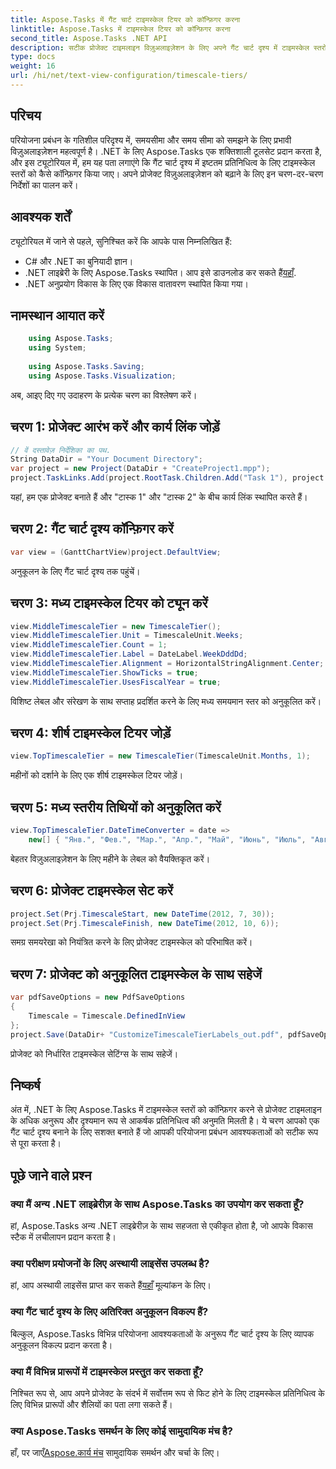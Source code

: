 ```yaml
---
title: Aspose.Tasks में गैंट चार्ट टाइमस्केल टियर को कॉन्फ़िगर करना
linktitle: Aspose.Tasks में टाइमस्केल टियर को कॉन्फ़िगर करना
second_title: Aspose.Tasks .NET API
description: सटीक प्रोजेक्ट टाइमलाइन विज़ुअलाइज़ेशन के लिए अपने गैंट चार्ट दृश्य में टाइमस्केल स्तरों को कॉन्फ़िगर करने के लिए .NET के लिए Aspose.Tasks का अन्वेषण करें। #Aspose.Tasks #MS प्रोजेक्ट
type: docs
weight: 16
url: /hi/net/text-view-configuration/timescale-tiers/
---
```

## परिचय
परियोजना प्रबंधन के गतिशील परिदृश्य में, समयसीमा और समय सीमा को समझने के लिए प्रभावी विज़ुअलाइज़ेशन महत्वपूर्ण है। .NET के लिए Aspose.Tasks एक शक्तिशाली टूलसेट प्रदान करता है, और इस ट्यूटोरियल में, हम यह पता लगाएंगे कि गैंट चार्ट दृश्य में इष्टतम प्रतिनिधित्व के लिए टाइमस्केल स्तरों को कैसे कॉन्फ़िगर किया जाए। अपने प्रोजेक्ट विज़ुअलाइज़ेशन को बढ़ाने के लिए इन चरण-दर-चरण निर्देशों का पालन करें।
## आवश्यक शर्तें
ट्यूटोरियल में जाने से पहले, सुनिश्चित करें कि आपके पास निम्नलिखित हैं:
- C# और .NET का बुनियादी ज्ञान।
-  .NET लाइब्रेरी के लिए Aspose.Tasks स्थापित। आप इसे डाउनलोड कर सकते हैं[यहाँ](https://releases.aspose.com/tasks/net/).
- .NET अनुप्रयोग विकास के लिए एक विकास वातावरण स्थापित किया गया।
## नामस्थान आयात करें
```csharp
    using Aspose.Tasks;
    using System;
    
    using Aspose.Tasks.Saving;
    using Aspose.Tasks.Visualization;
```
अब, आइए दिए गए उदाहरण के प्रत्येक चरण का विश्लेषण करें।
## चरण 1: प्रोजेक्ट आरंभ करें और कार्य लिंक जोड़ें
```csharp
// वें दस्तावेज़ निर्देशिका का पथ.
String DataDir = "Your Document Directory";
var project = new Project(DataDir + "CreateProject1.mpp");
project.TaskLinks.Add(project.RootTask.Children.Add("Task 1"), project.RootTask.Children.Add("Task 2"));
```
यहां, हम एक प्रोजेक्ट बनाते हैं और "टास्क 1" और "टास्क 2" के बीच कार्य लिंक स्थापित करते हैं।
## चरण 2: गैंट चार्ट दृश्य कॉन्फ़िगर करें
```csharp
var view = (GanttChartView)project.DefaultView;
```
अनुकूलन के लिए गैंट चार्ट दृश्य तक पहुंचें।
## चरण 3: मध्य टाइमस्केल टियर को ट्यून करें
```csharp
view.MiddleTimescaleTier = new TimescaleTier();
view.MiddleTimescaleTier.Unit = TimescaleUnit.Weeks;
view.MiddleTimescaleTier.Count = 1;
view.MiddleTimescaleTier.Label = DateLabel.WeekDddDd;
view.MiddleTimescaleTier.Alignment = HorizontalStringAlignment.Center;
view.MiddleTimescaleTier.ShowTicks = true;
view.MiddleTimescaleTier.UsesFiscalYear = true;
```
विशिष्ट लेबल और संरेखण के साथ सप्ताह प्रदर्शित करने के लिए मध्य समयमान स्तर को अनुकूलित करें।
## चरण 4: शीर्ष टाइमस्केल टियर जोड़ें
```csharp
view.TopTimescaleTier = new TimescaleTier(TimescaleUnit.Months, 1);
```
महीनों को दर्शाने के लिए एक शीर्ष टाइमस्केल टियर जोड़ें।
## चरण 5: मध्य स्तरीय तिथियों को अनुकूलित करें
```csharp
view.TopTimescaleTier.DateTimeConverter = date =>
    new[] { "Янв.", "Фев.", "Мар.", "Апр.", "Май", "Июнь", "Июль", "Авг.", "Сен.", "Окт.", "Ноя.", "Дек." }[date.Month - 1];
```
बेहतर विज़ुअलाइज़ेशन के लिए महीने के लेबल को वैयक्तिकृत करें।
## चरण 6: प्रोजेक्ट टाइमस्केल सेट करें
```csharp
project.Set(Prj.TimescaleStart, new DateTime(2012, 7, 30));
project.Set(Prj.TimescaleFinish, new DateTime(2012, 10, 6));
```
समग्र समयरेखा को नियंत्रित करने के लिए प्रोजेक्ट टाइमस्केल को परिभाषित करें।
## चरण 7: प्रोजेक्ट को अनुकूलित टाइमस्केल के साथ सहेजें
```csharp
var pdfSaveOptions = new PdfSaveOptions
{
    Timescale = Timescale.DefinedInView
};
project.Save(DataDir+ "CustomizeTimescaleTierLabels_out.pdf", pdfSaveOptions);
```
प्रोजेक्ट को निर्धारित टाइमस्केल सेटिंग्स के साथ सहेजें।
## निष्कर्ष
अंत में, .NET के लिए Aspose.Tasks में टाइमस्केल स्तरों को कॉन्फ़िगर करने से प्रोजेक्ट टाइमलाइन के अधिक अनुरूप और दृश्यमान रूप से आकर्षक प्रतिनिधित्व की अनुमति मिलती है। ये चरण आपको एक गैंट चार्ट दृश्य बनाने के लिए सशक्त बनाते हैं जो आपकी परियोजना प्रबंधन आवश्यकताओं को सटीक रूप से पूरा करता है।
## पूछे जाने वाले प्रश्न
### क्या मैं अन्य .NET लाइब्रेरीज़ के साथ Aspose.Tasks का उपयोग कर सकता हूँ?
हां, Aspose.Tasks अन्य .NET लाइब्रेरीज़ के साथ सहजता से एकीकृत होता है, जो आपके विकास स्टैक में लचीलापन प्रदान करता है।
### क्या परीक्षण प्रयोजनों के लिए अस्थायी लाइसेंस उपलब्ध है?
 हां, आप अस्थायी लाइसेंस प्राप्त कर सकते हैं[यहाँ](https://purchase.aspose.com/temporary-license/) मूल्यांकन के लिए।
### क्या गैंट चार्ट दृश्य के लिए अतिरिक्त अनुकूलन विकल्प हैं?
बिल्कुल, Aspose.Tasks विभिन्न परियोजना आवश्यकताओं के अनुरूप गैंट चार्ट दृश्य के लिए व्यापक अनुकूलन विकल्प प्रदान करता है।
### क्या मैं विभिन्न प्रारूपों में टाइमस्केल प्रस्तुत कर सकता हूँ?
निश्चित रूप से, आप अपने प्रोजेक्ट के संदर्भ में सर्वोत्तम रूप से फिट होने के लिए टाइमस्केल प्रतिनिधित्व के लिए विभिन्न प्रारूपों और शैलियों का पता लगा सकते हैं।
### क्या Aspose.Tasks समर्थन के लिए कोई सामुदायिक मंच है?
 हाँ, पर जाएँ[Aspose.कार्य मंच](https://forum.aspose.com/c/tasks/15) सामुदायिक समर्थन और चर्चा के लिए।
